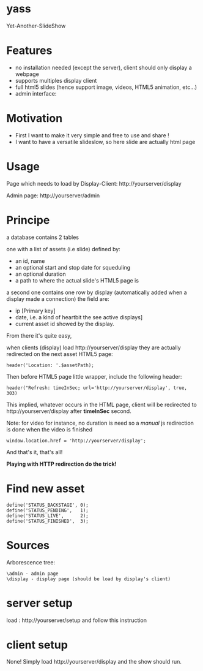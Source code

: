 # yass
Yet-Another-SlideShow

# Features
- no installation needed (except the server), client should only display a webpage
- supports multiples display client
- full html5 slides (hence support image, videos, HTML5 animation, etc...)
- admin interface:

# Motivation
- First I want to make it very simple and free to use and share !
- I want to have a versatile slideslow, so here slide are actually html page

# Usage

Page which needs to load by Display-Client: http://yourserver/display

Admin page: http://yourserver/admin

# Principe

a database contains 2 tables

one with a list of assets (i.e slide) defined by:
- an id, name
- an optional start and stop date for squeduling
- an optional duration
- a path to where the actual slide's HTML5 page is

a second one contains one row by display (automatically added when a display made a connection)
the field are:
- ip [Primary key]
- date, i.e. a kind of heartbit the see active displays]
- current asset id showed by the display.

From there it's quite easy,

when clients (display) load http://yourserver/display they are actually redirected on the next asset HTML5 page:
```
header('Location: '.$assetPath);     
```

Then before HTML5 page little wrapper, include the following header:
```
header("Refresh: timeInSec; url='http://yourserver/display', true, 303)
```

This implied, whatever occurs in the HTML page, client will be redirected to http://yourserver/display after **timeInSec** second.

Note: for video for instance, no duration is need so a *manual* js redirection is done when the video is finished
```
window.location.href = 'http://yourserver/display';
```

And that's it, that's all!

**Playing with HTTP redirection do the trick!**

# Find new asset

```
define('STATUS_BACKSTAGE', 0);
define('STATUS_PENDING',   1);
define('STATUS_LIVE',      2);
define('STATUS_FINISHED',  3);
```


# Sources

Arborescence tree:
```
\admin - admin page
\display - display page (should be load by display's client)
```


# server setup

load : http://yourserver/setup and follow this instruction

# client setup

None! Simply load http://yourserver/display and the show should run.
